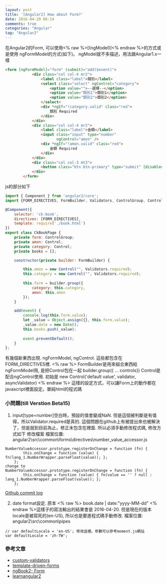 ```yaml
---
layout: post
title: '[Angular2] How about Form?'
date: 2016-04-20 06:14
comments: true
categories: "Angular"
tag: "Angular2"
---
```

在Angular2的Form, 可以使用<% raw %>[(ngModel)]<% endraw %>的方式或是使用 ngFormModel的方式(如下)。 ngModel就不多描述，用法跟Angular1.x一樣

```html
<form [ngFormModel]="form" (submit)="add($event)">
            <div class="col col-4 mr2">
                <label class="label">類別</label>
                <select class="select" ngControl="category">
                    <option value="">--選擇--</option>
                    <option value="類別1">類別1</option>
                    <option value="類別2">類別2</option>
                </select>
                <div *ngIf="!category.valid" class="red">
                    類別 Required
                </div>
            </div>
            <div class="col col-4 mr2">
                <label class="label">金額</label>
                <input class="input" type="number"
                       ngControl="amon" />
                <div *ngIf="!amon.valid" class="red">
                    金額 Required
                </div>
            </div>
            <div class="col col-3 mt3">
                <button class="btn btn-primary" type="submit" [disabled]="!form.valid">新增</button>
            </div>
        </form>
```
js的部分如下
```js
import { Component } from 'angular2/core';
import {FORM_DIRECTIVES, FormBuilder, Validators, ControlGroup, Control} from 'angular2/common';

@Component({
    selector: 'ck-book',
    directives: [FORM_DIRECTIVES],
    template: require('./book.html')
})
export class CkBookPage {
    private form: ControlGroup;
    private amon: Control;
    private category: Control;
    private books = [];

    constructor(private builder: FormBuilder) {

        this.amon = new Control("", Validators.required);
        this.category = new Control("", Validators.required);
                
        this.form = builder.group({
            category: this.category,
            amon: this.amon
        });
    }

    add(event) {
        console.log(this.form.value);        
        let _value = Object.assign({}, this.form.value);
        _value.date = new Date();
        this.books.push(_value);
        
        event.preventDefault();
    }
};

```

有幾個新東西出現. ngFormModel, ngControl. 這些都包含在FORM_DIRECTIVES裡. 
<% raw %>
FormBuilder是用來組合東西給ngFormModel用, 是把Control包在一起 builder.group({ ... controls})
Control是配合ngControl使用. 初始是 new Control('default value', validator, asyncValidator)
<% endraw %>
這樣的設定方式，可以讓Form上的動作都在javascript裡面設定。單純html的程式碼

### 小問題(till Verstion Beta15)
1. input[type=number]空白時，預設的值會變成NaN. 但是這個被判斷是有值得，所以Validator.required是真的.
這個問題在github上有被提出來也被解決了，但是就到目前為止，修正未包含在裡面. 所以必須手動修改程式碼, 修改方式如下
修改檔案
檔案位置: angular2\src\common\forms\directives\number_value_accessor.js

```
NumberValueAccessor.prototype.registerOnChange = function (fn) {
        this.onChange = function (value) { fn(lang_1.NumberWrapper.parseFloat(value)); };
    };
change to 
NumberValueAccessor.prototype.registerOnChange = function (fn) {
        this.onChange = function (value) { fn(value == '' ? null : lang_1.NumberWrapper.parseFloat(value)); };
    };
```

[Github commit log](https://github.com/kara/angular/commit/54b45225ae7c23fd5cad12fb1412a6339f6f27fa)

2. date format設定. 原本 <% raw %> book.date | date:"yyyy-MM-dd" <% endraw %>這樣子的寫法輸出的結果會是 2016-04-20. 但是現在的版本locale是被寫死的(en-US), 所以也是要進程式碼手動修改.
檔案位置: angular2\src\common\pipes
```
// var defaultLocale = 'en-US'; 修改這裡。參數可以參考moment.js網站
var defaultLocale = 'zh-TW';
```


### 參考文章
- [custom-validators](http://blog.thoughtram.io/angular/2016/03/14/custom-validators-in-angular-2.html)
- [template-driven-forms](http://blog.thoughtram.io/angular/2016/03/21/template-driven-forms-in-angular-2.html)
- [ngBook2- Form](http://blog.ng-book.com/the-ultimate-guide-to-forms-in-angular-2/)
- [learnangular2](http://learnangular2.com/forms/)


